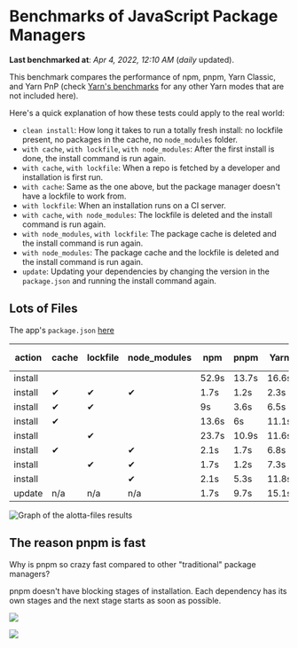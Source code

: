 # Benchmarks of JavaScript Package Managers

**Last benchmarked at**: _Apr 4, 2022, 12:10 AM_ (_daily_ updated).

This benchmark compares the performance of npm, pnpm, Yarn Classic, and Yarn PnP (check [Yarn's benchmarks](https://yarnpkg.com/benchmarks) for any other Yarn modes that are not included here).

Here's a quick explanation of how these tests could apply to the real world:

- `clean install`: How long it takes to run a totally fresh install: no lockfile present, no packages in the cache, no `node_modules` folder.
- `with cache`, `with lockfile`, `with node_modules`: After the first install is done, the install command is run again.
- `with cache`, `with lockfile`: When a repo is fetched by a developer and installation is first run.
- `with cache`: Same as the one above, but the package manager doesn't have a lockfile to work from.
- `with lockfile`: When an installation runs on a CI server.
- `with cache`, `with node_modules`: The lockfile is deleted and the install command is run again.
- `with node_modules`, `with lockfile`: The package cache is deleted and the install command is run again.
- `with node_modules`: The package cache and the lockfile is deleted and the install command is run again.
- `update`: Updating your dependencies by changing the version in the `package.json` and running the install command again.

## Lots of Files

The app's `package.json` [here](https://github.com/pnpm/pnpm.github.io/blob/main/benchmarks/fixtures/alotta-files/package.json)

| action  | cache | lockfile | node_modules| npm | pnpm | Yarn | Yarn PnP |
| ---     | ---   | ---      | ---         | --- | ---  | ---  | ---      |
| install |       |          |             | 52.9s | 13.7s | 16.6s | 23.1s |
| install | ✔     | ✔        | ✔           | 1.7s | 1.2s | 2.3s | n/a |
| install | ✔     | ✔        |             | 9s | 3.6s | 6.5s | 1.5s |
| install | ✔     |          |             | 13.6s | 6s | 11.1s | 5.9s |
| install |       | ✔        |             | 23.7s | 10.9s | 11.6s | 17.1s |
| install | ✔     |          | ✔           | 2.1s | 1.7s | 6.8s | n/a |
| install |       | ✔        | ✔           | 1.7s | 1.2s | 7.3s | n/a |
| install |       |          | ✔           | 2.1s | 5.3s | 11.8s | n/a |
| update  | n/a | n/a | n/a | 1.7s | 9.7s | 15.1s | 28.9s |

<img alt="Graph of the alotta-files results" src="/img/benchmarks/alotta-files.svg" />

## The reason pnpm is fast

Why is pnpm so crazy fast compared to other "traditional" package managers?

pnpm doesn't have blocking stages of installation. Each dependency has its own stages and the next stage starts as soon as possible.

![](/img/installation-stages-of-other-pms.png)

![](/img/installation-stages-of-pnpm.jpg)